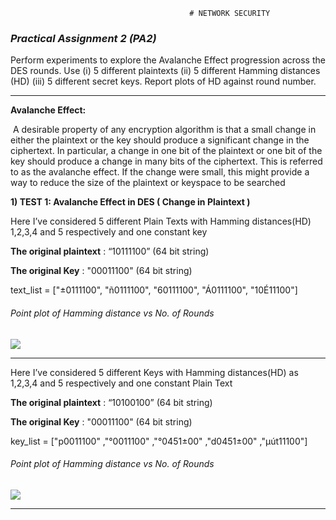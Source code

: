 											# NETWORK SECURITY

### *Practical Assignment 2 (PA2)*

Perform experiments to explore the Avalanche Effect progression across the DES rounds. Use (i) 5 different plaintexts (ii) 5 different Hamming distances (HD) (iii) 5 different secret keys. Report plots of HD against round number.

------

**Avalanche Effect:**

​	A desirable property of any encryption algorithm is that a small change in either the plaintext or the key should produce a significant change in the ciphertext. In particular, a change in one bit of the plaintext or one bit of the key should produce a change in many bits of the ciphertext. This is referred to as the avalanche effect. If the change were small, this might provide a way to reduce the size of the plaintext or keyspace to be searched

**1) TEST 1:  Avalanche Effect in DES ( Change in Plaintext )**

Here I’ve considered 5 different Plain Texts with Hamming distances(HD) 1,2,3,4 and 5 respectively and one constant key

**The original plaintext** : “10111100” (64 bit string)

**The original Key** : "00011100" (64 bit string)

text_list = ["±0111100", "ñ0111100", "60111100", "Á0111100", "10É11100"]

###### Point plot of Hamming distance vs No. of Rounds

<img src='images/test1'>

------

Here I’ve considered 5 different Keys with Hamming distances(HD) as 1,2,3,4 and 5 respectively and one constant Plain Text

**The original plaintext** : “10100100” (64 bit string)

**The original Key** : "00011100" (64 bit string)

key_list = ["p0011100" ,"°0011100" ,"°0451±00" ,"d0451±00" ,"µút11100"]

###### Point plot of Hamming distance vs No. of Rounds

<img src='images/test2'>

------

